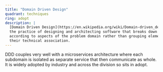 ```yaml
---
title: "Domain Driven Design"
quadrant: techniques
ring: adopt
description: |
  [Domain Driven Design](https://en.wikipedia.org/wiki/Domain-driven_design)(DDD) is
  the practice of designing and architecting software that breaks down the system
  according to aspects of the problem domain rather than grouping elements by
  their technical association.
---
```


DDD couples very well with a microservices architecture where each subdomain
is isolated as separate service that then communicate as whole. It is widely
adopted by industry and across the division so sits in adopt.
